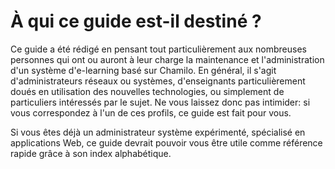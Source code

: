 # À qui ce guide est-il destiné ?

Ce guide a été rédigé en pensant tout particulièrement aux nombreuses personnes qui ont ou auront à leur charge la maintenance et l'administration d'un système d'e-learning basé sur Chamilo. En général, il s'agit d'administrateurs réseaux ou systèmes, d'enseignants particulièrement doués en utilisation des nouvelles technologies, ou simplement de particuliers intéressés par le sujet. Ne vous laissez donc pas intimider: si vous correspondez à l'un de ces profils, ce guide est fait pour vous.

Si vous êtes déjà un administrateur système expérimenté, spécialisé en applications Web, ce guide devrait pouvoir vous être utile comme référence rapide grâce à son index alphabétique.

